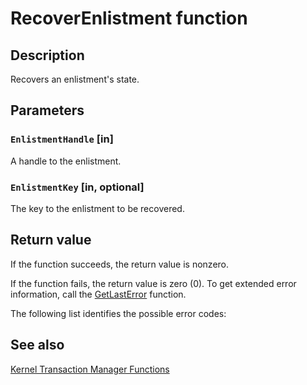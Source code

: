 # RecoverEnlistment function

## Description

Recovers an enlistment's state.

## Parameters

### `EnlistmentHandle` [in]

A handle to the enlistment.

### `EnlistmentKey` [in, optional]

The key to the enlistment to be recovered.

## Return value

If the function succeeds, the return value is nonzero.

If the function fails, the return value is zero (0). To get extended error information, call the [GetLastError](https://learn.microsoft.com/windows/desktop/api/errhandlingapi/nf-errhandlingapi-getlasterror) function.

 The following list identifies the possible error codes:

## See also

[Kernel Transaction Manager Functions](https://learn.microsoft.com/windows/desktop/Ktm/kernel-transaction-manager-functions)